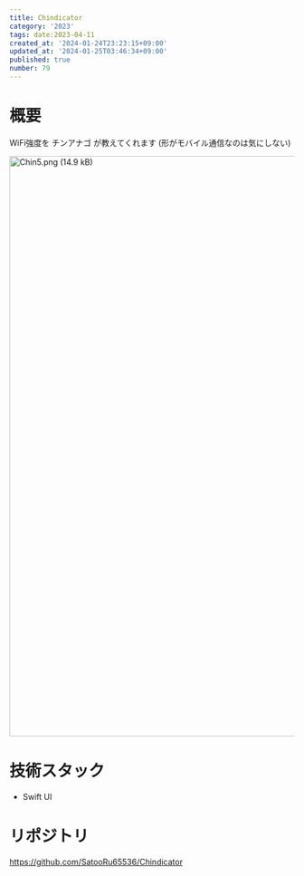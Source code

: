```yaml
---
title: Chindicator
category: '2023'
tags: date:2023-04-11
created_at: '2024-01-24T23:23:15+09:00'
updated_at: '2024-01-25T03:46:34+09:00'
published: true
number: 79
---
```


# 概要
WiFi強度を チンアナゴ が教えてくれます
(形がモバイル通信なのは気にしない)

<img width="1025" alt="Chin5.png (14.9 kB)" src="https://img.esa.io/uploads/production/attachments/21347/2024/01/24/148142/654c8126-fdd7-4969-a2d5-f3e9a94c8490.png">

# 技術スタック
- Swift UI

# リポジトリ
https://github.com/SatooRu65536/Chindicator

